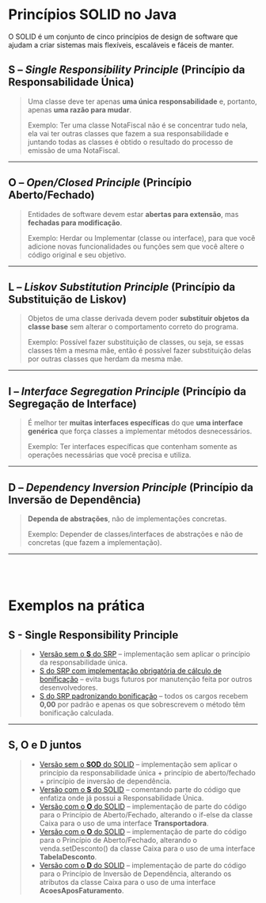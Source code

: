 # Princípios SOLID no Java

O SOLID é um conjunto de cinco princípios de design de software que ajudam a criar sistemas mais flexíveis, escaláveis e fáceis de manter.

## **S** – *Single Responsibility Principle* (Princípio da Responsabilidade Única)
> Uma classe deve ter apenas **uma única responsabilidade** e, portanto, apenas **uma razão para mudar**.
> 
> Exemplo: Ter uma classe NotaFiscal não é se concentrar tudo nela,  ela vai ter outras classes que fazem a sua responsabilidade e juntando todas as classes é obtido o resultado do processo de emissão de uma NotaFiscal.

---

## **O** – *Open/Closed Principle* (Princípio Aberto/Fechado)
> Entidades de software devem estar **abertas para extensão**, mas **fechadas para modificação**.
>
> Exemplo: Herdar ou Implementar (classe ou interface), para que você adicione novas funcionalidades ou funções sem que você altere o código original e seu objetivo.

---

## **L** – *Liskov Substitution Principle* (Princípio da Substituição de Liskov)
> Objetos de uma classe derivada devem poder **substituir objetos da classe base** sem alterar o comportamento correto do programa.
>
> Exemplo: Possível fazer substituição de classes, ou seja, se essas classes têm a mesma mãe, então é possível fazer substituição delas por outras classes que herdam da mesma mãe.

---

## **I** – *Interface Segregation Principle* (Princípio da Segregação de Interface)
> É melhor ter **muitas interfaces específicas** do que **uma interface genérica** que força classes a implementar métodos desnecessários.
>
> Exemplo: Ter interfaces específicas que contenham somente as operações necessárias que você precisa e utiliza.

---

## **D** – *Dependency Inversion Principle* (Princípio da Inversão de Dependência)
> **Dependa de abstrações**, não de implementações concretas.
>
> Exemplo: Depender de classes/interfaces de abstrações e não de concretas (que fazem a implementação).

---

<br><br>

# Exemplos na prática

## S - Single Responsibility Principle
> - [Versão sem o **S** do SRP](https://github.com/deisesalless/solid-java-codigo/commit/a508ee9704a26aadb0219ff968490bbcb2c47101) – implementação sem aplicar o princípio da responsabilidade única.
> - [S do SRP com implementação obrigatória de cálculo de bonificação](https://github.com/deisesalless/solid-java-codigo/commit/4706f8424d3345f27585c97c6bd9c6622b0da454) – evita bugs futuros por manutenção feita por outros desenvolvedores.
> - [S do SRP padronizando bonificação](https://github.com/deisesalless/solid-java-codigo/commit/c5eef0b9953458e63e2eef5aab0fe59b04b16279) – todos os cargos recebem **0,00** por padrão e apenas os que sobrescrevem o método têm bonificação calculada.

---

## **S**, **O** e **D** juntos
> - [Versão sem o **SOD** do SOLID](https://github.com/deisesalless/solid-java-codigo/commit/fdeea55ba0ebca32fb7a1ab386cdba96ec60bd5f) – implementação sem aplicar o princípio da responsabilidade única + princípio de aberto/fechado + princípio de inversão de dependência.
> - [Versão com o **S** do SOLID](https://github.com/deisesalless/solid-java-codigo/commit/89b41ee834e641b28da1c7805e473c27b430d5f0) – comentando parte do código que enfatiza onde já possui a Responsabilidade Única.
> - [Versão com o **O** do SOLID](https://github.com/deisesalless/solid-java-codigo/commit/1f1ceb441ffe0eaf314831874b573117f0ca35bf) – implementação de parte do código para o Princípio de Aberto/Fechado, alterando o if-else da classe Caixa para o uso de uma interface **Transportadora**.
> - [Versão com o **O** do SOLID](https://github.com/deisesalless/solid-java-codigo/commit/6a7ba293e08c0569a12ff0bf4a8829b59a9cce29) – implementação de parte do código para o Princípio de Aberto/Fechado, alterando o venda.setDesconto() da classe Caixa para o uso de uma interface **TabelaDesconto**.
> - [Versão com o **D** do SOLID](https://github.com/deisesalless/solid-java-codigo/commit/107212234d686798e6321112e655e2a5436a0d84) – implementação de parte do código para o Princípio de Inversão de Dependência, alterando os atributos da classe Caixa para o uso de uma interface **AcoesAposFaturamento**.
